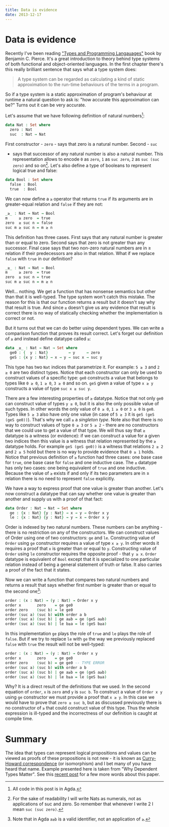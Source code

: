 ```yaml
---
title: Data is evidence
date: 2013-12-17
---
```


Data is evidence
================

Recently I've been reading ["Types and Programming
Langauages"](http://www.cis.upenn.edu/~bcpierce/tapl/) book by Benjamin
C. Pierce. It's a great introduction to theory behind type systems of both
functional and object-oriented languages. In the first chapter there's this
really brilliant sentence that says what a type system does:

> A type system can be regarded as calculating a kind of static approximation to
> the run-time behaviours of the terms in a program.

So if a type system is a static approximation of program's behaviour at runtime
a natural question to ask is: "how accurate this approximation can be?" Turns
out it can be very accurate.

Let's assume that we have following definition of natural numbers[^1]:

```agda
data Nat : Set where
  zero : Nat
  suc  : Nat → Nat
```

First constructor - `zero` - says that zero is a natural number. Second - `suc`
- says that successor of any natural number is also a natural number. This
representation allows to encode `0` as `zero`, `1` as `suc zero`, `2` as `suc
(suc zero)` and so on[^2]. Let's also define a type of booleans to represent
logical true and false:

```agda
data Bool : Set where
  false : Bool
  true  : Bool
```

We can now define a `≥` operator that returns `true` if its arguments are in
greater-equal relation and `false` if they are not:

```agda
_≥_ : Nat → Nat → Bool
m     ≥ zero  = true
zero  ≥ suc n = false
suc m ≥ suc n = m ≥ n
```

This definition has three cases. First says that any natural number is greater
than or equal to zero. Second says that zero is not greater than any successor.
Final case says that two non-zero natural numbers are in ≥ relation if their
predecessors are also in that relation. What if we replace `false` with `true`
in our definition?

```agda
_≥_ : Nat → Nat → Bool
m     ≥ zero  = true
zero  ≥ suc n = true
suc m ≥ suc n = m ≥ n
```

Well... nothing. We get a function that has nonsense semantics but other than
that it is well-typed. The type system won't catch this mistake. The reason for
this is that our function returns a result but it doesn't say why that result is
true. And since `≥` doesn't give us any evidence that result is correct there is
no way of statically checking whether the implementation is correct or not.

But it turns out that we can do better using dependent types. We can write a
comparison function that proves its result correct. Let's forget our definition
of `≥` and instead define datatype called `≥`:

```agda
data _≥_ : Nat → Nat → Set where
  ge0 : {  y : Nat}         → y     → zero
  geS : {x y : Nat} → x → y → suc x → suc y
```

This type has two `Nat` indices that parametrize it. For example: `5 ≥ 3` and `2
≥ 0` are two distinct types. Notice that each constructor can only be used to
construct values of a specific type: `ge0` constructs a value that belongs to
types like `0 ≥ 0`, `1 ≥ 0`, `3 ≥ 0` and so on. `geS` given a value of type `x ≥
y` constructs a value of type `suc x ≥ suc y`.

There are a few interesting properties of `≥` datatype. Notice that not only
`ge0` can construct value of types `y ≥ 0`, but it is also the only possible
value of such types. In other words the only value of `0 ≥ 0`, `1 ≥ 0` or `3 ≥
0` is `ge0`. Types like `5 ≥ 3` also have only one value (in case of `5 ≥ 3` it
is `geS (geS (geS ge0))`). That's why we call `≥` a _singleton type_. Note also
that there is no way to construct values of type `0 ≥ 3` or `5 ≥ 2` - there are
no constructors that we could use to get a value of that type. We will thus say
that `≥` datatype is a witness (or evidence): if we can construct a value for a
given two indices then this value is a witness that relation represented by the
`≥` datatype holds. For example `geS (geS ge0))` is a witness that relations `2
≥ 2` and `2 ≥ 5` hold but there is no way to provide evidence that `0 ≥ 1`
holds. Notice that previous definition of `≥` function had three cases: one base
case for `true`, one base case for `false` and one inductive case. The `≥`
datatype has only two cases: one being equivalent of `true` and one
inductive. Because the value of `≥` exists if and only if its two parameters are
in ≥ relation there is no need to represent `false` explicitly.

We have a way to express proof that one value is greater than another. Let's now
construct a datatype that can say whether one value is greater than another and
supply us with a proof of that fact:

```agda
data Order : Nat → Nat → Set where
  ge : {x : Nat} {y : Nat} → x → y → Order x y
  le : {x : Nat} {y : Nat} → y → x → Order x y
```

Order is indexed by two natural numbers. These numbers can be anything - there
is no restriction on any of the constructors. We can construct values of Order
using one of two constructors: `ge` and `le`. Constructing value of `Order`
using `ge` constructor requires a value of type `x ≥ y`. In other words it
requires a proof that `x` is greater than or equal to `y`. Constructing value of
`Order` using `le` constructor requires the opposite proof - that `y ≥ x`.
`Order` datatype is equivalent of `Bool` except that it is specialized to one
particular relation instead of being a general statement of truth or false. It
also carries a proof of the fact that it states.

Now we can write a function that compares two natural numbers and returns a
result that says whether first number is greater than or equal to the second
one[^3]:

```agda
order : (x : Nat) → (y : Nat) → Order x y
order x       zero    = ge ge0
order zero    (suc b) = le ge0
order (suc a) (suc b) with order a b
order (suc a) (suc b) | ge a≥b = ge (geS a≥b)
order (suc a) (suc b) | le b≥a = le (geS b≥a)
```

In this implementation `ge` plays the role of `true` and `le` plays the role of
`false`. But if we try to replace `le` with `ge` the way we previously replaced
`false` with `true` the result will not be well-typed:

```agda
order : (x : Nat) → (y : Nat) → Order x y
order x       zero    = ge ge0
order zero    (suc b) = ge ge0 -- TYPE ERROR
order (suc a) (suc b) with order a b
order (suc a) (suc b) | ge a≥b = ge (geS a≥b)
order (suc a) (suc b) | le b≥a = le (geS b≥a)
```

Why? It is a direct result of the definitions that we used. In the second
equation of `order`, `x` is `zero` and `y` is `suc b`. To construct a value of
`Order x y` using `ge` constructor we must provide a proof that `x ≥ y`. In this
case we would have to prove that `zero ≥ suc b`, but as discussed previously
there is no constructor of `≥` that could construct value of this type. Thus the
whole expression is ill-typed and the incorrectness of our definition is caught
at compile time.

Summary
=======

The idea that types can represent logical propositions and values can be viewed
as proofs of these propositions is not new - it is known as [Curry-Howard
correspondence](http://en.wikipedia.org/wiki/Curry_Howard_isomorphism) (or
isomorphism) and I bet many of you have heard that name. Example presented here
is taken from "Why Dependent Types Matter". See this [recent
post](/blog/2013-11-07-why-dependent-types-matter-in-agda.html) for a few more
words about this paper.

[^1]: All code in this post is in Agda.

[^2]: For the sake of readability I will write Nats as numerals, not as
      applications of suc and zero. So remember that whenever I write 2 I mean
      `suc (suc zero)`.

[^3]: Note that in Agda `a≥b` is a valid identifier, not an application of `≥`.

